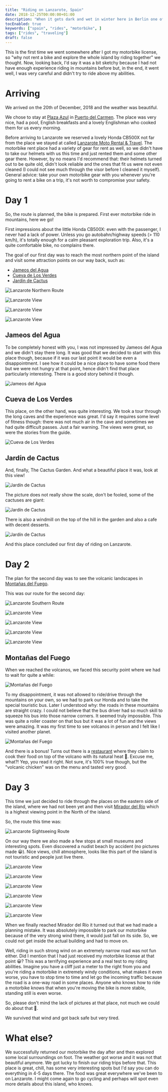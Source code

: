 ```yaml
---
title: "Riding on Lanzarote, Spain"
date: 2018-12-25T00:00:00+01:00
description: "When it gets dark and wet in winter here in Berlin one of the ways to escape this is going to Spain that is always warm and sunny. This time my wife and I decided to go for a motorbike trip on Lanzarote island."
tocEnabled: true
keywords: ["spain", "rides", "motorbike", ]
tags: ["rides", "traveling"]
draft: false
---
```


This is the first time we went somewhere after I got my motorbike license, so "why not rent a bike and explore the whole island by riding together" we thought. Now, looking back, I'd say it was a bit sketchy because I had not have enough experience riding in mountains before but, in the end, it went well, I was very careful and didn't try to ride above my abilities.

# Arriving

We arrived on the 20th of December, 2018 and the weather was beautiful.

We chose to stay at [Plaza Azul](http://apartamentosplazaazul.com) in [Puerto del Carmen](https://goo.gl/maps/Q5jVG3AZhQG2kWGU9). The place was very nice, had a pool, English breakfasts and a lovely Englishman who cooked them for us every morning.

Before arriving to Lanzarote we reserved a lovely Honda CB500X not far from the place we stayed at called [Lanzarote Moto Rental & Travel](http://www.motorental-lanzarote.com). The motorbike rent place had a variety of gear for rent as well, so we didn't have to take our helmets with us this time and just rented them and some other gear there. However, by no means I'd recommend that: their helmets turned out to be quite old, didn't look reliable and the ones that fit us were not even cleaned (I could not see much through the visor before I cleaned it myself). General advice: take your own motorbike gear with you whenever you're going to rent a bike on a trip, it's not worth to compromise your safety.

# Day 1

So, the route is planned, the bike is prepared. First ever motorbike ride in mountains, here we go!

First impressions about the little Honda CB500X: even with the passenger, I never had a lack of power. Unless you go autobahn/highway speeds (> 110 km/h), it's totally enough for a calm pleasant exploration trip. Also, it's a quite comfortable bike, no complains there.

The goal of our first day was to reach the most northern point of the island and visit some attraction points on our way back, such as:

* [Jameos del Agua](https://www.cactlanzarote.com/en/cact/jameos-del-agua/)
* [Cueva de Los Verdes](https://www.cactlanzarote.com/en/cact/cueva-de-los-verdes/)
* [Jardín de Cactus](https://www.cactlanzarote.com/en/cact/jardin-de-cactus/)

![Lanzarote Northern Route](route-1.png "Our route going North on Lanzarote. Click to zoom.")

![Lanzarote View](1.jpg)

![Lanzarote View](2.jpg)

![Lanzarote View](3.jpg)

## Jameos del Agua

To be completely honest with you, I was not impressed by Jameos del Agua and we didn't stay there long. It was good that we decided to start with this place though, because if it was our last point it would be even a disappointment. I see how it could be a nice place to have some food there but we were not hungry at that point, hence didn't find that place particularly interesting. There is a good story behind it though.

![Jameos del Agua](4.jpg "View from Jameos del Agua. Click to zoom.")

## Cueva de Los Verdes

This place, on the other hand, was quite interesting. We took a tour through the long caves and the experience was great. I'd say it requires some level of fitness though: there was not much air in the cave and sometimes we had quite difficult passes. Just a fair warning. The views were great, so were the stories from the guide.

![Cueva de Los Verdes](5.jpg "View from Cueva de Los Verdes. Click to zoom.")

## Jardín de Cactus

And, finally, The Cactus Garden. And what a beautiful place it was, look at this view!

![Jardín de Cactus](6.jpg "View from Jardín de Cactus. Click to zoom.")

The picture does not really show the scale, don't be fooled, some of the cactuses are giant:

![Jardín de Cactus](7.jpg "A giant cactus. Click to zoom.")

There is also a windmill on the top of the hill in the garden and also a cafe with decent desserts.

![Jardín de Cactus](8.jpg "Windmill on the top. Click to zoom.")

And this place concluded our first day of riding on Lanzarote.

# Day 2

The plan for the second day was to see the volcanic landscapes in [Montañas del Fuego](https://www.cactlanzarote.com/en/cact/montanas-del-fuego-timanfaya/).

This was our route for the second day:

![Lanzarote Southern Route](route-2.png "Our route going South on Lanzarote. Click to zoom.")

![Lanzarote View](9.jpg)

![Lanzarote View](10.jpg)

![Lanzarote View](11.jpg)

![Lanzarote View](12.jpg)

## Montañas del Fuego

When we reached the volcanos, we faced this security point where we had to wait for quite a while:

![Montañas del Fuego](13.jpg "The security point approaching the volcanos. Click to zoom.")

To my disappointment, it was not allowed to ride/drive through the mountains on your own, so we had to park our Honda and to take the special touristic bus. Later I understood why: the roads in these mountains are straight crazy. I could not believe that the bus driver had so much skill to squeeze his bus into those narrow corners. It seemed truly impossible. This was quite a roller coaster on that bus but it was a lot of fun and the views were amazing. It was my first time to see volcanos in person and I felt like I visited another planet.

![Montañas del Fuego](14.jpg "Planet Montañas del Fuego. Click to zoom.")

And there is a bonus! Turns out there is a [restaurant](https://goo.gl/maps/49qbcZYW4tEKR4qa8) where they claim to cook their food on top of the volcano with its natural heat 🤯. Excuse me, what?! Yep, you read it right. Not sure, it's 100% true though, but the "volcanic chicken" was on the menu and tasted very good.

# Day 3

This time we just decided to ride through the places on the eastern side of the island, where we had not been yet and then visit [Mirador del Río](https://www.cactlanzarote.com/en/cact/mirador-del-rio/) which is a highest viewing point in the North of the island.

So, the route this time was:

![Lanzarote Sightseeing Route](route-3.png "Our route going to Mirador del Río. Click to zoom.")

On our way there we also made a few stops at small museums and interesting spots. Even discovered a nudist beach by accident (no pictures made 😀). Nice views, chill atmosphere, looks like this part of the island is not touristic and people just live there.

![Lanzarote View](15.jpg)

![Lanzarote View](16.jpg)

![Lanzarote View](17.jpg)

![Lanzarote View](18.jpg)

![Lanzarote View](19.jpg)

![Lanzarote View](20.jpg)

When we finally reached Mirador del Río it turned out that we had made a planning mistake. It was absolutely impossible to park our motorbike because of the very strong wind there, it would just fall on its side. So, we could not get inside the actual building and had to move on.

Well, riding in such strong wind on an extremely narrow road was not fun either. Did I mention that I had just received my motorbike license at that point 😀? This was a terrifying experience and a real test to my riding abilities. Imagine you have a cliff just a meter to the right from you and you're riding a motorbike in extremely windy conditions, what makes it even worse, you have to stop time to time and let go the incoming traffic because the road is a one-way road in some places. Anyone who knows how to ride a motorbike knows that when you're moving the bike is more stable, standing still is even worse.

So, please don't mind the lack of pictures at that place, not much we could do about that 🙂.

We survived that wind and got back safe but very tired.

# What else?

We successfully returned our motorbike the day after and then explored some local surroundings on foot. The weather got worse and it was not that beautiful anymore. We got lucky to finish our riding trips before that. This place is great, chill, has some very interesting spots but I'd say you can do everything in 4-5 days there. The food was great everywhere we've been to on Lanzarote. I might come again to go cycling and perhaps will spot even more details about this island, who knows.
